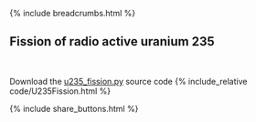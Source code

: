 {% include breadcrumbs.html %}

## Fission of radio active uranium 235
<div class="header_line"><br/></div>

Download the [u235_fission.py](code/u235_fission.py) source code
{% include_relative code/U235Fission.html %}

{% include share_buttons.html %}